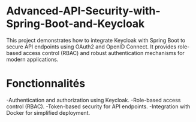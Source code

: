 # Advanced-API-Security-with-Spring-Boot-and-Keycloak

This project demonstrates how to integrate Keycloak with Spring Boot to secure API endpoints using OAuth2 and OpenID Connect. It provides role-based access control (RBAC) and robust authentication mechanisms for modern applications.

# Fonctionnalités

-Authentication and authorization using Keycloak.
-Role-based access control (RBAC).
-Token-based security for API endpoints.
-Integration with Docker for simplified deployment.
